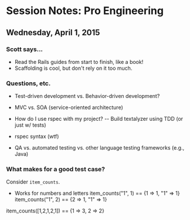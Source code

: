 # Session Notes: Pro Engineering
## Wednesday, April 1, 2015

### Scott says...

- Read the Rails guides from start to finish, like a book!
- Scaffolding is cool, but don't rely on it too much.

### Questions, etc.



- Test-driven development vs. Behavior-driven development?

- MVC vs. SOA (service-oriented architecture)

- How do I use rspec with my project?
  -- Build textalyzer using TDD (or just w/ tests)

- rspec syntax (wtf)

- QA vs. automated testing vs. other language testing frameworks (e.g., Java)

### What makes for a good test case?

Consider `item_counts`.

- Works for numbers and letters
  item_counts("1", 1) == {1 => 1, "1" => 1}
  item_counts("1", 2) == {2 => 1, "1" => 1}


item_counts([1,2,1,2,1]) == {1 => 3, 2 => 2}
